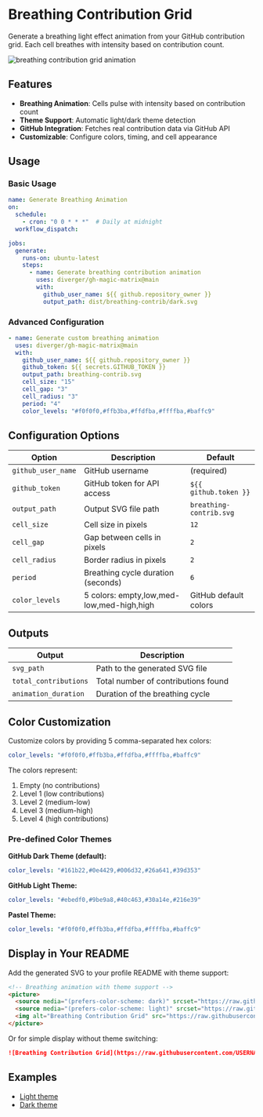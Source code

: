 # Breathing Contribution Grid

Generate a breathing light effect animation from your GitHub contribution grid. Each cell breathes with intensity based on contribution count.

<picture>
  <source
    media="(prefers-color-scheme: dark)"
    srcset="https://raw.githubusercontent.com/diverger/gh-magic-matrix/output/breathing-contrib/dark.svg"
  />
  <source
    media="(prefers-color-scheme: light)"
    srcset="https://raw.githubusercontent.com/diverger/gh-magic-matrix/output/breathing-contrib/light.svg"
  />
  <img
    alt="breathing contribution grid animation"
    src="https://raw.githubusercontent.com/diverger/gh-magic-matrix/output/breathing-contrib/dark.svg"
  />
</picture>

## Features

- **Breathing Animation**: Cells pulse with intensity based on contribution count
- **Theme Support**: Automatic light/dark theme detection
- **GitHub Integration**: Fetches real contribution data via GitHub API
- **Customizable**: Configure colors, timing, and cell appearance

## Usage

### Basic Usage

```yaml
name: Generate Breathing Animation
on:
  schedule:
    - cron: "0 0 * * *"  # Daily at midnight
  workflow_dispatch:

jobs:
  generate:
    runs-on: ubuntu-latest
    steps:
      - name: Generate breathing contribution animation
        uses: diverger/gh-magic-matrix@main
        with:
          github_user_name: ${{ github.repository_owner }}
          output_path: dist/breathing-contrib/dark.svg
```

### Advanced Configuration

```yaml
- name: Generate custom breathing animation
  uses: diverger/gh-magic-matrix@main
  with:
    github_user_name: ${{ github.repository_owner }}
    github_token: ${{ secrets.GITHUB_TOKEN }}
    output_path: breathing-contrib.svg
    cell_size: "15"
    cell_gap: "3"
    cell_radius: "3"
    period: "4"
    color_levels: "#f0f0f0,#ffb3ba,#ffdfba,#ffffba,#baffc9"
```

## Configuration Options

| Option | Description | Default |
|--------|-------------|---------|
| `github_user_name` | GitHub username | (required) |
| `github_token` | GitHub token for API access | `${{ github.token }}` |
| `output_path` | Output SVG file path | `breathing-contrib.svg` |
| `cell_size` | Cell size in pixels | `12` |
| `cell_gap` | Gap between cells in pixels | `2` |
| `cell_radius` | Border radius in pixels | `2` |
| `period` | Breathing cycle duration (seconds) | `6` |
| `color_levels` | 5 colors: empty,low,med-low,med-high,high | GitHub default colors |

## Outputs

| Output | Description |
|--------|-------------|
| `svg_path` | Path to the generated SVG file |
| `total_contributions` | Total number of contributions found |
| `animation_duration` | Duration of the breathing cycle |

## Color Customization

Customize colors by providing 5 comma-separated hex colors:

```yaml
color_levels: "#f0f0f0,#ffb3ba,#ffdfba,#ffffba,#baffc9"
```

The colors represent:
1. Empty (no contributions)
2. Level 1 (low contributions)
3. Level 2 (medium-low)
4. Level 3 (medium-high)
5. Level 4 (high contributions)

### Pre-defined Color Themes

**GitHub Dark Theme (default):**
```yaml
color_levels: "#161b22,#0e4429,#006d32,#26a641,#39d353"
```

**GitHub Light Theme:**
```yaml
color_levels: "#ebedf0,#9be9a8,#40c463,#30a14e,#216e39"
```

**Pastel Theme:**
```yaml
color_levels: "#f0f0f0,#ffb3ba,#ffdfba,#ffffba,#baffc9"
```

## Display in Your README

Add the generated SVG to your profile README with theme support:

```markdown
<!-- Breathing animation with theme support -->
<picture>
  <source media="(prefers-color-scheme: dark)" srcset="https://raw.githubusercontent.com/USERNAME/REPO/output/breathing-contrib/dark.svg" />
  <source media="(prefers-color-scheme: light)" srcset="https://raw.githubusercontent.com/USERNAME/REPO/output/breathing-contrib/light.svg" />
  <img alt="Breathing Contribution Grid" src="https://raw.githubusercontent.com/USERNAME/REPO/output/breathing-contrib/dark.svg" />
</picture>
```

Or for simple display without theme switching:

```markdown
![Breathing Contribution Grid](https://raw.githubusercontent.com/USERNAME/REPO/output/breathing-contrib/dark.svg)
```

## Examples

- [Light theme](https://raw.githubusercontent.com/diverger/gh-magic-matrix/output/breathing-contrib/light.svg)
- [Dark theme](https://raw.githubusercontent.com/diverger/gh-magic-matrix/output/breathing-contrib/dark.svg)

